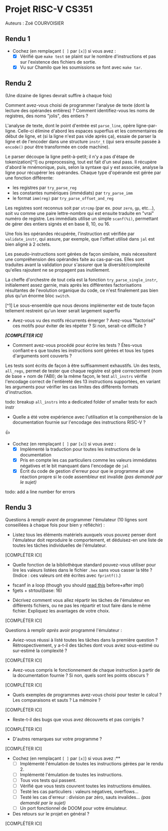 # Projet RISC-V CS351

Auteurs : Zoë COURVOISIER

## Rendu 1

* Cochez (en remplaçant `[ ]` par `[x]`) si vous avez :
  - [x] Vérifié que `make test` se plaint sur le nombre d'instructions et pas
      sur l'existence des fichiers de sortie.
  - [x] Vu sur Chamilo que les soumissions se font avec `make tar`.

## Rendu 2

(Une dizaine de lignes devrait suffire à chaque fois)

Comment avez-vous choisi de programmer l'analyse de texte (dont la lecture
des opérandes entières) ? Comment identifiez-vous les noms de registres, des noms "jolis", des entiers ?

L'analyse de texte, dont le point d'entrée est `parse_line`, opère
ligne-par-ligne. Celle-ci élimine d'abord les espaces superflus et
les commentaires de début de ligne, et (si la ligne n'est pas vide
après ça), essaie de parser la ligne et de l'encoder dans une
structure `instr_t` (qui sera ensuite passée à `encode()` pour être
transformée en code machine).

Le parser découpe la ligne petit-à-petit; il n'y a pas d'étape de
tokenization[^1] ou preprocessing, tout est fait d'un seul pass.
Il récupère d'abord le mnémonique, puis, selon la syntaxe qui y
est associée, analyse la ligne pour récupérer les opérandes.
Chaque type d'opérande est gérée par une fonction différente:
  - les registres par `try_parse_reg`
  - les constantes numériques (immédiats) par `try_parse_imm`
  - le format `imm(reg)` par `try_parse_offset_and_reg`

Les registres sont reconnus soit par `strcmp` (par ex. pour `zero`,
`gp`, etc...), soit vu comme une paire lettre-nombre qui est ensuite
traduite en "vrai" numéro de registre.
Les immédiats utilise un simple `scanf(%i)`, permettant de gérer des
entiers signés et en base 8, 10, ou 16.

Une fois les opérandes récupérée, l'instruction est vérifiée par
`validate_instr`, qui assure, par exemple, que l'offset utilisé
dans `jal` est bien aligné à 2 octets.

Les pseudo-instructions sont gérées de façon similaire, mais
nécessitent une compréhension des opérandes faite au cas-par-cas.
Elles sont traduites avant la validation pour s'assurer que la
diversité/complexité qu'elles rajoutent ne se propagent pas
inutilement.

La cheffe d'orchestre de tout cela est la fonction `try_parse_single_instr`,
initialement assez garnie, mais après les différentes factorisations
résultantes de l'evolution organique du code, ce n'est finalement pas
bien plus qu'un énorme bloc `switch`.

[^1] Le sous-ensemble que nous devons implémenter est de toute façon
     tellement restreint qu'un lexer serait largement superflu

* Avez-vous vu des motifs récurrents émerger ? Avez-vous "factorisé" ces motifs
pour éviter de les répéter ? Si non, serait-ce difficile ?

***[COMPLÉTER ICI]***

* Comment avez-vous procédé pour écrire les tests ? Étes-vous confiant·e·s que
toutes les instructions sont gérées et tous les types d'arguments sont couverts ?

Les tests sont écrits de façon à être suffisamment exhaustifs. Un des
tests, `all_regs`, permet de tester que chaque registre est géré
correctement (nom de base + nom de l'ABI); de la même façon, le test
`all_instrs` vérifie l'encodage correct de l'entièreté des 13
instructions supportées, en variant les arguments pour vérifier les
cas limites des différents formats d'instruction.

todo: breakup `all_instrs` into a dedicated folder of smaller tests for each instr

* Quelle a été votre expérience avec l'utilisation et la compréhension de la
documentation fournie sur l'encodage des instructions RISC-V ?

👍

* Cochez (en remplaçant `[ ]` par `[x]`) si vous avez :
  - [x] Implémenté la traduction pour toutes les instructions de la documentation
  - [x] Pris en compte les cas particuliers comme les valeurs immédiates négatives et le bit manquant dans l'encodage de `jal`
  - [x] Écrit du code de gestion d'erreur pour que le programme ait une réaction propre si le code assembleur est invalide _(pas demandé par le sujet)_

todo: add a line number for errors

## Rendu 3

Questions à remplir _avant_ de programmer l'émulateur (10 lignes sont conseillées à chaque fois pour bien y réfléchir) :

* Listez tous les éléments matériels auxquels vous pouvez penser dont l'émulateur doit reproduire le comportement, et déduisez-en une liste de toutes les tâches individuelles de l'émulateur.

[COMPLÉTER ICI]

* Quelle fonction de la bibliothèque standard pouvez-vous utiliser pour lire les valeurs listées dans le fichier `.hex` sans vous casser la tête ? (Indice : ces valeurs ont été écrites avec `fprintf()`.)

- fscanf in a loop (though you should [read this](https://sekrit.de/webdocs/c/beginners-guide-away-from-scanf.html)
before+after impl)
- fgets + strtoul(base: 16)

* Décrivez comment vous allez répartir les tâches de l'émulateur en différents fichiers, ou ne pas les répartir et tout faire dans le même fichier. Expliquez les avantages de votre choix.

[COMPLÉTER ICI]

Questions à remplir _après_ avoir programmé l'émulateur :

* Aviez-vous réussi à listé toutes les tâches dans la première question ? Rétrospectivement, y a-t-il des tâches dont vous aviez sous-estimé ou sur-estimé la complexité ?

[COMPLÉTER ICI]

* Avez-vous compris le fonctionnement de chaque instruction à partir de la
documentation fournie ? Si non, quels sont les points obscurs ?

[COMPLÉTER ICI]

* Quels exemples de programmes avez-vous choisi pour tester le calcul ? Les
comparaisons et sauts ? La mémoire ?

[COMPLÉTER ICI]

* Reste-t-il des bugs que vous avez découverts et pas corrigés ?

[COMPLÉTER ICI]

* D'autres remarques sur votre programme ?

[COMPLÉTER ICI]

* Cochez (en remplaçant `[ ]` par `[x]`) si vous avez :**
  - [ ] Implémenté l'émulation de toutes les instructions gérées par le rendu 2.
  - [ ] Implémenté l'émulation de toutes les instructions.
  - [ ] Tous vos tests qui passent.
  - [ ] Vérifié que vous tests couvrent toutes les instructions émulées.
  - [ ] Testé les cas particuliers : valeurs négatives, overflows...
  - [ ] Testé les cas d'erreur : division par zéro, sauts invalides... _(pas demandé par le sujet)_
  - [ ] Un port fonctionnel de DOOM pour votre émulateur.

* Des retours sur le projet en général ?

[COMPLÉTER ICI]
